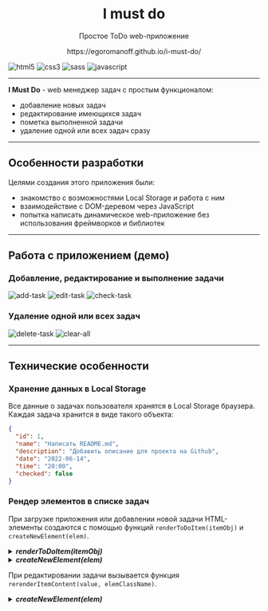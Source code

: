 <h1 align="center"> I must do </h1>
<p align="center">Простое ToDo web-приложение</p>
<p align="center">https://egoromanoff.github.io/i-must-do/</p>

![html5](https://user-images.githubusercontent.com/67374276/173600400-3b7d7727-8319-40c5-8a4a-2a2467f27a5f.svg)
![css3](https://user-images.githubusercontent.com/67374276/173600464-370cede0-ab20-47d7-a634-b27f0648219c.svg)
![sass](https://user-images.githubusercontent.com/67374276/173600491-30d078f5-516d-44bf-8650-8bf470ab2a65.svg)
![javascript](https://user-images.githubusercontent.com/67374276/173600513-85a7d65a-2633-4dee-a6b4-5b7c992b57a9.svg)
___
**I Must Do** - web менеджер задач с простым функционалом:

* добавление новых задач
* редактирование имеющихся задач
* пометка выполненной задачи
* удаление одной или всех задач сразу
___
## Особенности разработки

Целями создания этого приложения были:
* знакомство с возможностями Local Storage и работа с ним
* взаимодействие с DOM-деревом через JavaScript
* попытка написать динамическое web-приложение без использования фреймворков и библиотек
___
## Работа с приложением (демо)

### Добавление, редактирование и выполнение задачи
![add-task](https://user-images.githubusercontent.com/67374276/173626224-6ab8f15e-4b79-4ed3-9f93-84773993e76e.gif)
![edit-task](https://user-images.githubusercontent.com/67374276/173627070-02da0d49-641c-4b75-8b03-9d304b9b92ed.gif)
![check-task](https://user-images.githubusercontent.com/67374276/173627559-d02a318c-77ea-47ab-b4fc-f9ee9e3ea95c.gif)

### Удаление одной или всех задач
![delete-task](https://user-images.githubusercontent.com/67374276/173628257-7d23572e-619d-42bb-a290-5b206b3c701c.gif)
![clear-all](https://user-images.githubusercontent.com/67374276/173628640-18509015-1d6d-4735-8e5c-47d09a810bb5.gif)

___
## Технические особенности

### Хранение данных в Local Storage
Все данные о задачах пользователя хранятся в Local Storage браузера. Каждая задача хранится в виде такого объекта:
```json
{
  "id": 1,
  "name": "Написать README.md",
  "description": "Добавить описание для проекта на Github",
  "date": "2022-06-14",
  "time": "20:00",
  "checked": false
}
```

### Рендер элементов в списке задач
При загрузке приложения или добавлении новой задачи HTML-элементы создаются с помощью функций `renderToDoItem(itemObj)` и `createNewElement(elem)`.

<details><summary><i><b>renderToDoItem(itemObj)</b></i></summary>
<p>

```javascript
function renderToDoItem(itemObj) {
  let elemsSet = new Set([
    ['li', 'todo__item hidden', itemObj.id],
    ['div', 'checkbox', undefined],
    ['input', 'checkbox__input', `check-${itemObj.id}`],
    ['label', 'checkbox__label', undefined],
    ['div', 'item__buttons', undefined],
    ['button', 'button button--edit', undefined],
    ['button', 'button button--delete', undefined],
    ['div', 'item__content', undefined],
    ['div', 'item__name', undefined],
  ])
  let elemsArr = []

  if (itemObj.description !== '') {
    elemsSet.add(['div', 'item__description', undefined])
  }

  if (itemObj.date !== '') {
    elemsSet.add(['div', 'item__date', undefined])
  }

  if (itemObj.time !== '') {
    elemsSet.add(['div', 'item__time', undefined])
  }

  elemsSet.forEach(elem => elemsArr.push(createNewElement(elem)))

  let checkboxElem = elemsArr.find(el => el.className === 'checkbox')
  checkboxElem.append(
    elemsArr.find(el => el.className === 'checkbox__input'),
    elemsArr.find(el => el.className === 'checkbox__label')
  )

  let btnsElem = elemsArr.find(el => el.className === 'item__buttons')
  btnsElem.append(
    elemsArr.find(el => el.className === 'button button--edit'),
    elemsArr.find(el => el.className === 'button button--delete')
  )

  let contentElem = elemsArr.find(el => el.className === 'item__content')
  let itemNameElem = elemsArr.find(el => el.className === 'item__name')
  itemNameElem.innerText = itemObj.name
  contentElem.append(itemNameElem)

  if (elemsArr.find(el => el.className === 'item__description')) {
    let itemDescriptionElem = elemsArr.find(
      el => el.className === 'item__description'
    )
    itemDescriptionElem.innerText = itemObj.description
    contentElem.append(itemDescriptionElem)
  }

  if (elemsArr.find(el => el.className === 'item__date')) {
    let itemDateElem = elemsArr.find(el => el.className === 'item__date')
    itemDateElem.innerText = convertDate(itemObj.date)
    contentElem.append(itemDateElem)
  }

  if (elemsArr.find(el => el.className === 'item__time')) {
    let itemTimeElem = elemsArr.find(el => el.className === 'item__time')
    itemTimeElem.innerText = itemObj.time
    contentElem.append(itemTimeElem)
  }

  let newItemElem = elemsArr.find(el => el.className === 'todo__item hidden')
  newItemElem.append(checkboxElem, btnsElem, contentElem)
  toDoList.append(newItemElem)

  if (itemObj.checked === true) {
    newItemElem.querySelector('.button--edit').setAttribute('disabled', '')
    newItemElem.querySelector('.checkbox__input').checked = true
    newItemElem.classList.toggle('checked')
  }

  lastID = itemObj.id

  setTimeout(() => {
    newItemElem.classList.remove('hidden')
  }, 0)
}
```

</p>
</details>
  
<details><summary><i><b>createNewElement(elem)</b></i></summary>
<p>

```javascript
function createNewElement(elem) {
  let [elemTagName, elemClassName, elemID] = [...elem]

  let createdElem = document.createElement(elemTagName)
  createdElem.className = elemClassName

  if (elemID !== undefined) createdElem.id = elemID

  if (elemTagName === 'input') createdElem.type = 'checkbox'

  if (elemTagName === 'label')
    createdElem.setAttribute('for', `check-${lastID + 1}`)

  if (elemClassName === 'button button--edit') {
    createdElem.insertAdjacentHTML(
      'afterbegin',
      '<svg xmlns="http://www.w3.org/2000/svg" viewbox="0 0 48 48" width="18" height="18" fill="#aaa"><path d="M 36 5.0097656 C 34.205301 5.0097656 32.410791 5.6901377 31.050781 7.0507812 L 8.9160156 29.183594 C 8.4960384 29.603571 8.1884588 30.12585 8.0253906 30.699219 L 5.0585938 41.087891 A 1.50015 1.50015 0 0 0 6.9121094 42.941406 L 17.302734 39.974609 A 1.50015 1.50015 0 0 0 17.304688 39.972656 C 17.874212 39.808939 18.39521 39.50518 18.816406 39.083984 L 40.949219 16.949219 C 43.670344 14.228094 43.670344 9.7719064 40.949219 7.0507812 C 39.589209 5.6901377 37.794699 5.0097656 36 5.0097656 z M 36 7.9921875 C 37.020801 7.9921875 38.040182 8.3855186 38.826172 9.171875 A 1.50015 1.50015 0 0 0 38.828125 9.171875 C 40.403 10.74675 40.403 13.25325 38.828125 14.828125 L 36.888672 16.767578 L 31.232422 11.111328 L 33.171875 9.171875 C 33.957865 8.3855186 34.979199 7.9921875 36 7.9921875 z M 29.111328 13.232422 L 34.767578 18.888672 L 16.693359 36.962891 C 16.634729 37.021121 16.560472 37.065723 16.476562 37.089844 L 8.6835938 39.316406 L 10.910156 31.521484 A 1.50015 1.50015 0 0 0 10.910156 31.519531 C 10.933086 31.438901 10.975086 31.366709 11.037109 31.304688 L 29.111328 13.232422 z"/></svg>'
    )
  }

  if (elemClassName === 'button button--delete') {
    createdElem.insertAdjacentHTML(
      'afterbegin',
      '<svg xmlns="http://www.w3.org/2000/svg" width="22" height="22" viewbox="0 0 512 512" fill="#aaa"><path d="M289.94,256l95-95A24,24,0,0,0,351,127l-95,95-95-95A24,24,0,0,0,127,161l95,95-95,95A24,24,0,1,0,161,385l95-95,95,95A24,24,0,0,0,385,351Z"/></svg>'
    )
  }

  return createdElem
}
```

</p>
</details>

При редактировании задачи вызывается функция `rerenderItemContent(value, elemClassName)`.
<details><summary><i><b>createNewElement(elem)</b></i></summary>
<p>

```javascript
function rerenderItemContent(value, elemClassName) {
  let elem = editedItem.querySelector(`.${elemClassName}`)

  if (value) {
    if (!elem) {
      let newElem = createNewElement(['div', elemClassName, undefined])
      newElem.innerText = value
      editedItem.querySelector('.item__content').append(newElem)
    } else if (value !== elem.innerText) elem.innerText = value
  } else {
    if (elem) elem.remove()
  }
}
```

</p>
</details>
